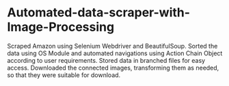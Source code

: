 # Automated-data-scraper-with-Image-Processing

Scraped Amazon using Selenium Webdriver and BeautifulSoup.
Sorted the data using OS Module and automated navigations using Action Chain Object according to user requirements.
Stored data in branched files for easy access.
Downloaded the connected images, transforming them as needed, so that they were suitable for download.
